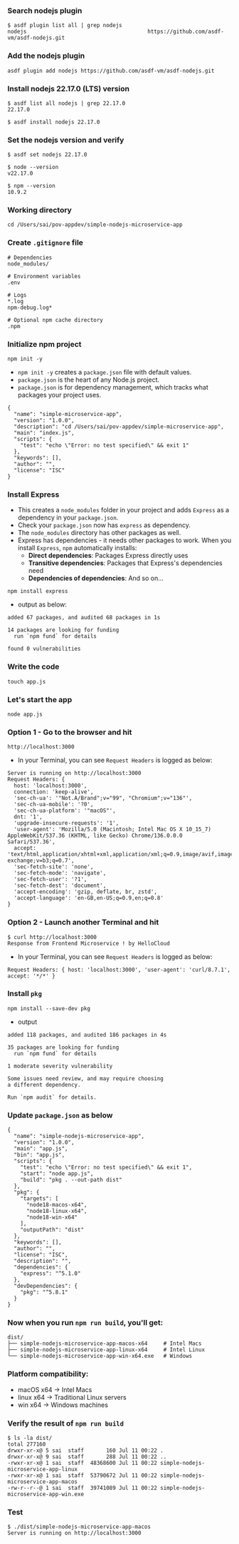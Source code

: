 ### Search nodejs plugin
```
$ asdf plugin list all | grep nodejs
nodejs                                      https://github.com/asdf-vm/asdf-nodejs.git
```

### Add the nodejs plugin
```
asdf plugin add nodejs https://github.com/asdf-vm/asdf-nodejs.git
```

### Install nodejs 22.17.0 (LTS) version
```
$ asdf list all nodejs | grep 22.17.0
22.17.0

$ asdf install nodejs 22.17.0
```

### Set the nodejs version and verify
```
$ asdf set nodejs 22.17.0

$ node --version
v22.17.0

$ npm --version
10.9.2
```

### Working directory
```
cd /Users/sai/pov-appdev/simple-nodejs-microservice-app
```

### Create `.gitignore` file 
```
# Dependencies
node_modules/

# Environment variables
.env

# Logs
*.log
npm-debug.log*

# Optional npm cache directory
.npm
```
### Initialize npm project
```
npm init -y
```
* `npm init -y` creates a `package.json` file with default values.
* `package.json` is the heart of any Node.js project.
* `package.json` is for dependency management, which tracks what packages your project uses.
```
{
  "name": "simple-microservice-app",
  "version": "1.0.0",
  "description": "cd /Users/sai/pov-appdev/simple-microservice-app",
  "main": "index.js",
  "scripts": {
    "test": "echo \"Error: no test specified\" && exit 1"
  },
  "keywords": [],
  "author": "",
  "license": "ISC"
}
```

### Install Express
* This creates a `node_modules` folder in your project and adds `Express` as a dependency in your `package.json`.
* Check your `package.json` now has `express` as dependency.
* The `node_modules` directory has other packages as well.
* Express has dependencies - it needs other packages to work. When you install `Express`, `npm` automatically installs:
    * **Direct dependencies**: Packages Express directly uses
    * **Transitive dependencies**: Packages that Express's dependencies need
    * **Dependencies of dependencies**: And so on...

```
npm install express
```
* output as below:
```
added 67 packages, and audited 68 packages in 1s

14 packages are looking for funding
  run `npm fund` for details

found 0 vulnerabilities
```

### Write the code
```
touch app.js
```

### Let's start the app
```
node app.js
```
### Option 1 - Go to the browser and hit
```
http://localhost:3000
```
* In your Terminal, you can see `Request Headers` is logged as below:
```
Server is running on http://localhost:3000
Request Headers: {
  host: 'localhost:3000',
  connection: 'keep-alive',
  'sec-ch-ua': '"Not.A/Brand";v="99", "Chromium";v="136"',
  'sec-ch-ua-mobile': '?0',
  'sec-ch-ua-platform': '"macOS"',
  dnt: '1',
  'upgrade-insecure-requests': '1',
  'user-agent': 'Mozilla/5.0 (Macintosh; Intel Mac OS X 10_15_7) AppleWebKit/537.36 (KHTML, like Gecko) Chrome/136.0.0.0 Safari/537.36',
  accept: 'text/html,application/xhtml+xml,application/xml;q=0.9,image/avif,image/webp,image/apng,*/*;q=0.8,application/signed-exchange;v=b3;q=0.7',
  'sec-fetch-site': 'none',
  'sec-fetch-mode': 'navigate',
  'sec-fetch-user': '?1',
  'sec-fetch-dest': 'document',
  'accept-encoding': 'gzip, deflate, br, zstd',
  'accept-language': 'en-GB,en-US;q=0.9,en;q=0.8'
}
```
### Option 2 - Launch another Terminal and hit
```
$ curl http://localhost:3000
Response from Frontend Microservice ! by HelloCloud
```
* In your Terminal, you can see `Request Headers` is logged as below:
```
Request Headers: { host: 'localhost:3000', 'user-agent': 'curl/8.7.1', accept: '*/*' }
```

### Install `pkg`
```
npm install --save-dev pkg
```
* output
```
added 118 packages, and audited 186 packages in 4s

35 packages are looking for funding
  run `npm fund` for details

1 moderate severity vulnerability

Some issues need review, and may require choosing
a different dependency.

Run `npm audit` for details.
```
### Update `package.json` as below
```
{
  "name": "simple-nodejs-microservice-app",
  "version": "1.0.0",
  "main": "app.js",
  "bin": "app.js",
  "scripts": {
    "test": "echo \"Error: no test specified\" && exit 1",
    "start": "node app.js",
    "build": "pkg . --out-path dist"
  },
  "pkg": {
    "targets": [
      "node18-macos-x64",
      "node18-linux-x64",
      "node18-win-x64"
    ],
    "outputPath": "dist"
  },
  "keywords": [],
  "author": "",
  "license": "ISC",
  "description": "",
  "dependencies": {
    "express": "^5.1.0"
  },
  "devDependencies": {
    "pkg": "^5.8.1"
  }
}
```

### Now when you run `npm run build`, you'll get:
```
dist/
├── simple-nodejs-microservice-app-macos-x64     # Intel Macs
├── simple-nodejs-microservice-app-linux-x64     # Intel Linux
└── simple-nodejs-microservice-app-win-x64.exe   # Windows
```
### Platform compatibility:
* macOS x64 → Intel Macs
* linux x64 → Traditional Linux servers
* win x64 → Windows machines

### Verify the result of `npm run build`
```
$ ls -la dist/
total 277160
drwxr-xr-x@ 5 sai  staff       160 Jul 11 00:22 .
drwxr-xr-x@ 9 sai  staff       288 Jul 11 00:22 ..
-rwxr-xr-x@ 1 sai  staff  48368600 Jul 11 00:22 simple-nodejs-microservice-app-linux
-rwxr-xr-x@ 1 sai  staff  53790672 Jul 11 00:22 simple-nodejs-microservice-app-macos
-rw-r--r--@ 1 sai  staff  39741089 Jul 11 00:22 simple-nodejs-microservice-app-win.exe
```

### Test
```
$ ./dist/simple-nodejs-microservice-app-macos 
Server is running on http://localhost:3000
```
